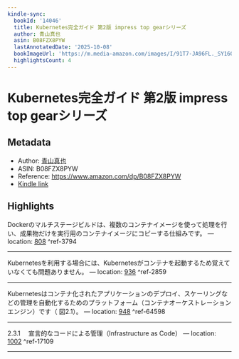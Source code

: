 ```yaml
---
kindle-sync:
  bookId: '14046'
  title: Kubernetes完全ガイド 第2版 impress top gearシリーズ
  author: 青山真也
  asin: B08FZX8PYW
  lastAnnotatedDate: '2025-10-08'
  bookImageUrl: 'https://m.media-amazon.com/images/I/91T7-JA96FL._SY160.jpg'
  highlightsCount: 4
---
```

# Kubernetes完全ガイド 第2版 impress top gearシリーズ
## Metadata
* Author: [青山真也](https://www.amazon.comundefined)
* ASIN: B08FZX8PYW
* Reference: https://www.amazon.com/dp/B08FZX8PYW
* [Kindle link](kindle://book?action=open&asin=B08FZX8PYW)

## Highlights
Dockerのマルチステージビルドは、複数のコンテナイメージを使って処理を行い、成果物だけを実行用のコンテナイメージにコピーする仕組みです。 — location: [808](kindle://book?action=open&asin=B08FZX8PYW&location=808) ^ref-3794

---

Kubernetesを利用する場合には、Kubernetesがコンテナを起動するため覚えていなくても問題ありません。 — location: [936](kindle://book?action=open&asin=B08FZX8PYW&location=936) ^ref-2859

---
Kubernetesはコンテナ化されたアプリケーションのデプロイ、スケーリングなどの管理を自動化するためのプラットフォーム（コンテナオーケストレーションエンジン）です（ 図2.1）。 — location: [948](kindle://book?action=open&asin=B08FZX8PYW&location=948) ^ref-64598

---
2.3.1　 宣言的なコードによる管理（Infrastructure as Code） — location: [1002](kindle://book?action=open&asin=B08FZX8PYW&location=1002) ^ref-17109

---

